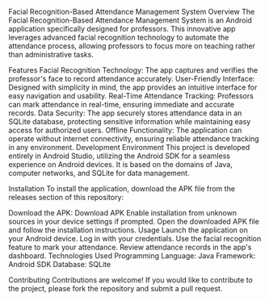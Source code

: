 Facial Recognition-Based Attendance Management System
Overview
The Facial Recognition-Based Attendance Management System is an Android application specifically designed for professors. This innovative app leverages advanced facial recognition technology to automate the attendance process, allowing professors to focus more on teaching rather than administrative tasks.

Features
Facial Recognition Technology: The app captures and verifies the professor's face to record attendance accurately.
User-Friendly Interface: Designed with simplicity in mind, the app provides an intuitive interface for easy navigation and usability.
Real-Time Attendance Tracking: Professors can mark attendance in real-time, ensuring immediate and accurate records.
Data Security: The app securely stores attendance data in an SQLite database, protecting sensitive information while maintaining easy access for authorized users.
Offline Functionality: The application can operate without internet connectivity, ensuring reliable attendance tracking in any environment.
Development Environment
This project is developed entirely in Android Studio, utilizing the Android SDK for a seamless experience on Android devices. It is based on the domains of Java, computer networks, and SQLite for data management.

Installation
To install the application, download the APK file from the releases section of this repository:

Download the APK: Download APK
Enable installation from unknown sources in your device settings if prompted.
Open the downloaded APK file and follow the installation instructions.
Usage
Launch the application on your Android device.
Log in with your credentials.
Use the facial recognition feature to mark your attendance.
Review attendance records in the app's dashboard.
Technologies Used
Programming Language: Java
Framework: Android SDK
Database: SQLite

Contributing
Contributions are welcome! If you would like to contribute to the project, please fork the repository and submit a pull request.

